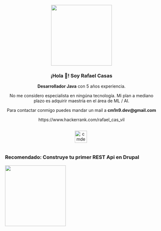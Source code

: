 <p align="center" width="300">
   <img align="center" width="200" src="https://user-images.githubusercontent.com/67773113/177656653-25655276-5106-4bfc-a7c8-040e630237c3.jpg")
 />
   <h3 align="center">¡Hola 👋! Soy Rafael Casas</h3>
</p>

<p align="center"><strong>Desarrollador Java</strong> con 5 años experiencia.</p>
<p align="center">No me considero especialista en ningúna tecnología. Mi plan a mediano plazo es adquirir maestría en el área de ML / AI. </p>
<p align="center">Para contactar conmigo puedes mandar un mail a <strong>cm1n9.dev@gmail.com</strong>
<p align="center">https://www.hackerrank.com/rafael_cas_vil </p>
<p align="center">
   <a href="https://www.youtube.com/channel/UCpWM0Dlv5smys2MbWQw0aeQ" target="blank" style='margin-right:4px'>
    <img align="center" src="https://cdn.jsdelivr.net/npm/simple-icons@3.0.1/icons/youtube.svg" alt="cmdev" height="40px" width="40px" style="backgound: white; padding: 1em;"/>
  </a>
</p>

### Recomendado: Construye tu primer REST Api en Drupal
<a href='https://youtu.be/u8xdGSrJ-voo' target='_blank'>
  <img width='200' src='https://user-images.githubusercontent.com/67773113/177659797-bc6a6510-19a5-49ec-8773-bb2b511379ac.png' alt='' />
</a>

